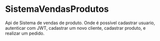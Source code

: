# SistemaVendasProdutos
Api de Sistema de vendas de produto. Onde é possível cadastrar usuario, autenticar com JWT, cadastrar um novo cliente, cadastrar produto, e realizar um pedido.
